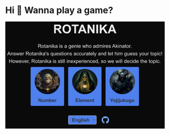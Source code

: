 # Hi 👋  Wanna play a game?

<a href="https://rotanika-next.vercel.app/">
	<img src="./images/rotanika.png" alt="Rotanika" title="Rotanika">
</a>
